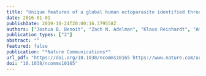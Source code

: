 ```yaml
---
title: "Unique features of a global human ectoparasite identified through sequencing of the bed bug genome"
date: 2016-01-01
publishDate: 2019-10-24T20:00:16.379558Z
authors: ["Joshua B. Benoit", "Zach N. Adelman", "Klaus Reinhardt", "Amanda Dolan", "Monica Poelchau", "Emily C. Jennings", "Elise M. Szuter", "Richard W. Hagan", "Hemant Gujar", "Jayendra Nath Shukla", "Fang Zhu", "M. Mohan", "David R. Nelson", "Andrew J. Rosendale", "Christian Derst", "Valentina Resnik", "Sebastian Wernig", "Pamela Menegazzi", "Christian Wegener", "Nicolai Peschel", "Jacob M. Hendershot", "Wolfgang Blenau", "Reinhard Predel", "Paul R. Johnston", "Panagiotis Ioannidis", "Robert M. Waterhouse", "Ralf Nauen", "Corinna Schorn", "Mark-Christoph Ott", "Frank Maiwald", "J. Spencer Johnston", "Ameya D. Gondhalekar", "Michael E. Scharf", "Brittany F. Peterson", "Kapil R. Raje", "Benjamin A. Hottel", "David Armisén", "Antonin Jean Johan Crumière", "Peter Nagui Refki", "Maria Emilia Santos", "Essia Sghaier", "Sèverine Viala", "Abderrahman Khila", "Seung-Joon Ahn", "Christopher Childers", "Chien-Yueh Lee", "Han Lin", "Daniel S. T. Hughes", "Elizabeth J. Duncan", "Shwetha C. Murali", "Jiaxin Qu", "Shannon Dugan", "Sandra L. Lee", "Hsu Chao", "Huyen Dinh", "Yi Han", "Harshavardhan Doddapaneni", "Kim C. Worley", "Donna M. Muzny", "David Wheeler", "Kristen A. Panfilio", "Iris M. Vargas Jentzsch", "Edward L. Vargo", "Warren Booth", "Markus Friedrich", "Matthew T. Weirauch", "Michelle A. E. Anderson", "Jeffery W. Jones", "Omprakash Mittapalli", "Chaoyang Zhao", "Jing-Jiang Zhou", "Jay D. Evans", "Geoffrey M. Attardo", "Hugh M. Robertson", "Evgeny M. Zdobnov", "Jose M. C. Ribeiro", "Richard A. Gibbs", "John H. Werren", "Subba R. Palli", "Coby Schal", "Stephen Richards"]
publication_types: ["2"]
abstract: ""
featured: false
publication: "*Nature Communications*"
url_pdf: "https://doi.org/10.1038/ncomms10165 https://www.nature.com/articles/ncomms10165.pdf"
doi: "10.1038/ncomms10165"
---
```


